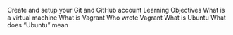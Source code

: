 Create and setup your Git and GitHub account
Learning Objectives
What is a virtual machine
What is Vagrant
Who wrote Vagrant
What is Ubuntu
What does “Ubuntu” mean
